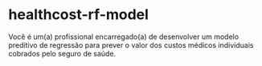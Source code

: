 # healthcost-rf-model
Você é um(a) profissional encarregado(a) de desenvolver um modelo preditivo de regressão para prever o valor dos custos médicos individuais cobrados pelo seguro de saúde.
